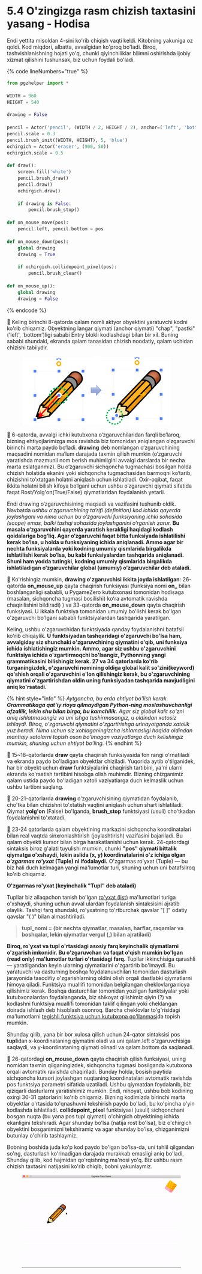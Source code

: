 # 5.4 O'zingizga rasm chizish taxtasini yasang - Hodisa

Endi yettita misoldan 4-sini ko'rib chiqish vaqti keldi. Kitobning yakuniga oz qoldi. Kod miqdori, albatta, avvalgidan ko'proq bo'ladi. Biroq, tashvishlanishning hojati yo'q, chunki qiyinchiliklar bilimni oshirishda ijobiy xizmat qilishini tushunsak, biz uchun foydali bo'ladi.

{% code lineNumbers="true" %}
```python
from pgzhelper import *

WIDTH = 960
HEIGHT = 540

drawing = False

pencil = Actor('pencil', (WIDTH / 2, HEIGHT / 2), anchor=('left', 'bottom'))
pencil.scale = 0.3
pencil.brush_init((WIDTH, HEIGHT), 5, 'blue')
ochirgich = Actor('eraser', (900, 50))
ochirgich.scale = 0.5

def draw():
    screen.fill('white')
    pencil.brush_draw()
    pencil.draw()
    ochirgich.draw()
    
    if drawing is False:
        pencil.brush_stop()

def on_mouse_move(pos):
    pencil.left, pencil.bottom = pos

def on_mouse_down(pos):
    global drawing
    drawing = True

    if ochirgich.collidepoint_pixel(pos):
        pencil.brush_clear()

def on_mouse_up():
    global drawing
    drawing = False
```
{% endcode %}

🔢 Keling birinchi 8-qatorda qalam nomli aktyor obyektini yaratuvchi kodni ko'rib chiqamiz. Obyektning langar qiymati (anchor qiymati) "chap", "pastki" ('left', 'bottom')ligi sababi Entry blokli kodlashdagi bilan bir xil. Buning sababi shundaki, ekranda qalam tanasidan chizish noodatiy, qalam uchidan chizishi tabiiydir.

<figure><img src="../.gitbook/assets/image (1).png" alt=""><figcaption></figcaption></figure>

🔢 6-qatorda, avvalgi ichki kutubxona o‘zgaruvchilaridan farqli bo‘laroq, bizning ehtiyojlarimizga mos ravishda biz tomonidan aniqlangan o‘zgaruvchi birinchi marta paydo bo‘ladi. **drawing** deb nomlangan o‘zgaruvchining maqsadini nomidan ma’lum darajada taxmin qilish mumkin (o‘zgaruvchi yaratishda mazmunli nom berish muhimligini avvalgi darslarda bir necha marta eslatganmiz). Bu o‘zgaruvchi sichqoncha tugmachasi bosilgan holda chizish holatida ekanini yoki sichqoncha tugmachasidan barmoqni ko‘tarib, chizishni to‘xtatgan holatni aniqlash uchun ishlatiladi. Oxir-oqibat, faqat ikkita holatni bilish kifoya bo‘lgani uchun ushbu o‘zgaruvchi qiymati sifatida faqat Rost/Yolg'on(True/False) qiymatlaridan foydalanish yetarli.

Endi drawing o‘zgaruvchisining maqsadi va vazifasini tushunib oldik. Navbatda _ushbu o‘zgaruvchining ta’rifi (definition) kod ichida qayerda joylashgani va nima uchun bu o‘zgaruvchi funksiyaning ichki sohasida (scope) emas, balki tashqi sohasida joylashganini o‘rganish zarur._ **Bu masala o‘zgaruvchini qayerda yaratish kerakligi haqidagi kodlash qoidalariga bog‘liq. Agar o‘zgaruvchi faqat bitta funksiyada ishlatilishi kerak bo‘lsa, u holda u funksiyaning ichida aniqlanadi. Ammo agar bir nechta funksiyalarda yoki kodning umumiy qismlarida birgalikda ishlatilishi kerak bo‘lsa, bu kabi funksiyalardan tashqarida aniqlanadi. Shuni ham yodda tutingki, kodning umumiy qismlarida birgalikda ishlatiladigan o‘zgaruvchilar global (umumiy) o‘zgaruvchilar deb ataladi.**

🔢 Ko'rishingiz mumkin, **drawing o'zgaruvchisi ikkita joyda ishlatilgan**: 26-qatorda **on\_mouse\_up** qayta chaqirish funksiyasi (funksiya nomi **on\_** bilan boshlanganligi sababli, u PygameZero kutubxonasi tomonidan hodisaga (masalan, sichqoncha tugmasi bosilishi) koʻra avtomatik ravishda chaqirilishini bildiradi) ) va 33-qatorda **on\_mouse\_down** qayta chaqirish funksiyasi. U ikkala funktsiya tomonidan umumiy bo'lishi kerak bo'lgan o'zgaruvchi bo'lgani sababli funktsiyalardan tashqarida yaratilgan.

Keling, ushbu o'zgaruvchidan funktsiyada qanday foydalanishni batafsil ko'rib chiqaylik. **U funktsiyadan tashqaridagi o'zgaruvchi bo'lsa ham, avvalgiday siz shunchaki o'zgaruvchining qiymatini o'qib, uni funksiya ichida ishlatishingiz mumkin. Ammo, agar siz ushbu o'zgaruvchini funktsiya ichida o'zgartirmoqchi bo'lsangiz, Pythonning yangi grammatikasini bilishingiz kerak. 27 va 34 qatorlarda ko'rib turganingizdek, o'zgaruvchi nomining oldiga global kalit so'zini(keyword) qo'shish orqali o'zgaruvchini e'lon qilishingiz kerak, bu o'zgaruvchining qiymatini o'zgartirishdan oldin uning funksiyadan tashqarida mavjudligini aniq ko'rsatadi.**

{% hint style="info" %}
_Aytgancha, bu erda ehtiyot bo'lish kerak. **Grammatikaga qat'iy rioya qilmaydigan Python-ning moslashuvchanligi afzallik, lekin shu bilan birga, bu kamchilik.** Agar siz global kalit so'zni aniq ishlatmasangiz va uni ishga tushirmasangiz, u oldindan xatosiz ishlaydi. Biroq, o'zgaruvchi qiymatini o'zgartirishga urinayotganda xatolik yuz beradi. Nima uchun siz xohlaganingizcha ishlamasligi haqida oldindan mantiqiy xatolarni topish oson bo'lmagan vaziyatlarga duch kelishingiz mumkin, shuning uchun ehtiyot bo'ling._
{% endhint %}

🔢 15\~18-qatorlarda **draw** qayta chaqirish funksiyasida fon rangi o'rnatiladi va ekranda paydo bo'ladigan obyektlar chiziladi. Yuqorida aytib o'tilganidek, har bir obyekt uchun **draw** funktsiyalarini chaqirish tartibini, ya'ni ularni ekranda ko'rsatish tartibini hisobga olish muhimdir. Bizning chizganimiz qalam ustida paydo bo'ladigan xatoli vaziyatlarga duch kelmaslik uchun ushbu tartibni saqlang.

🔢 20-21-qatorlarda **drawing** o'zgaruvchisining qiymatidan foydalanib, cho'tka bilan chizishni to'xtatish vaqtini aniqlash uchun shart ishlatiladi. Qiymat **yolg'on** (False) bo'lganda, **brush\_stop** funktsiyasi (usuli) cho'tkadan foydalanishni to'xtatadi.

🔢 23-24 qatorlarda qalam obyektining markazini sichqoncha koordinatalari bilan real vaqtda sinxronlashtirish (joylashtirish) vazifasini bajariladi. Bu qalam obyekti kursor bilan birga harakatlanishi uchun kerak. 24-qatordagi sintaksis biroz g'alati tuyulishi mumkin, chunki **"pos" qiymati bittalik qiymatga o'xshaydi, lekin aslida (x, y) koordinatalarini o'z ichiga olgan&#x20;**_**o'zgarmas ro'yxat**_**&#x20;(Tuple) ni ifodalaydi.** O'zgarmas ro'yxat (Tuple) — bu biz hali duch kelmagan yangi ma'lumotlar turi, shuning uchun uni batafsilroq ko'rib chiqamiz.

**O'zgarmas ro'yxat (keyinchalik "Tupl" deb ataladi)**

Tupllar biz allaqachon tanish bo'lgan [ro'yxat (list)](https://roboticsware.gitbook.io/entry-python/3.-syntax/3.6-list) ma'lumotlari turiga o'xshaydi, shuning uchun avval ulardan foydalanish sintaksisini ajratib olaylik. Tashqi farq shundaki, ro'yxatning to'rtburchak qavslar "\[ ]" odatiy qavslar "( )" bilan almashtiriladi.

> **tupl\_nomi = (bir nechta qiymatlar, masalan, harflar, raqamlar va boshqalar, lekin qiymatlar vergul (,) bilan ajratiladi)**

**Biroq, ro'yxat va tupl o'rtasidagi asosiy farq keyinchalik qiymatlarni o'zgarish imkonidir. Bu o'zgaruvchan va faqat o'qish mumkin bo'lgan (read only) ma'lumotlar turlari o'rtasidagi farq.** Tupllar ikkinchisiga qarashli — yaratilgandan keyin ularning qiymatlarini o'zgartirib bo'lmaydi. Bu yaratuvchi va dasturning boshqa foydalanuvchilari tomonidan dasturlash jarayonida tasodifiy o'zgarishlarning oldini olish orqali dastlabki qiymatlarni himoya qiladi. Funktsiya muallifi tomonidan belgilangan cheklovlarga rioya qilishimiz kerak. Boshqa dasturchilar tomonidan yozilgan funktsiyalar yoki kutubxonalardan foydalanganda, biz shikoyat qilishimiz qiyin (?) va kodlashni funktsiya muallifi tomonidan taklif qilingan yoki cheklangan doirada ishlash deb hisoblash osonroq. Barcha cheklovlar to'g'risidagi ma'lumotlarni [tegishli funktsiya uchun kutubxona qo'llanmasi](https://pygame-zero.readthedocs.io/en/stable/hooks.html#on_mouse_move)da topish mumkin.

Shunday qilib, yana bir bor xulosa qilish uchun 24-qator sintaksisi pos **tupl**idan x-koordinataning qiymatini oladi va uni qalam.left o'zgaruvchisiga saqlaydi, va y-koordinataning qiymati olinadi va qalam.bottom da saqlanadi.

🔢 26-qatordagi **on\_mouse\_down** qayta chaqirish qilish funksiyasi, uning nomidan taxmin qilganingizdek, sichqoncha tugmasi bosilganda kutubxona orqali avtomatik ravishda chaqiriladi. Bunday holda, bosish paytida sichqoncha kursori joylashgan nuqtaning koordinatalari avtomatik ravishda pos funktsiya parametri sifatida uzatiladi. Ushbu qiymatdan foydalanib, biz qiziqarli dasturlarni yaratishimiz mumkin. Endi, nihoyat, ushbu bob kodining oxirgi 30-31 qatorlarini ko'rib chiqamiz. Bizning kodimizda birinchi marta obyektlar o'rtasida to'qnashuvni tekshirish paydo bo'ladi, bu ko'pincha o'yin kodlashda ishlatiladi. **collidepoint\_pixel** funktsiyasi (usuli) sichqonchani bosgan nuqta (bu yana pos tupl qiymati) o'chirgich obyektining ichida ekanligini tekshiradi. Agar shunday bo'lsa (natija rost bo'lsa), biz o'chirgich obyektini bosganimizni tekshiramiz va agar shunday bo'lsa, chizganimizni butunlay o'chirib tashlaymiz.

Bobning boshida juda ko'p kod paydo bo'lgan bo'lsa-da, uni tahlil qilgandan so'ng, dasturlash ko'rinadigan darajada murakkab emasligi aniq bo'ladi. Shunday qilib, kod hajmidan qo'rqishning ma'nosi yo'q. Biz ushbu rasm chizish taxtasini natijasini ko'rib chiqib, bobni yakunlaymiz.

<figure><img src="../.gitbook/assets/image (2).gif" alt=""><figcaption></figcaption></figure>
